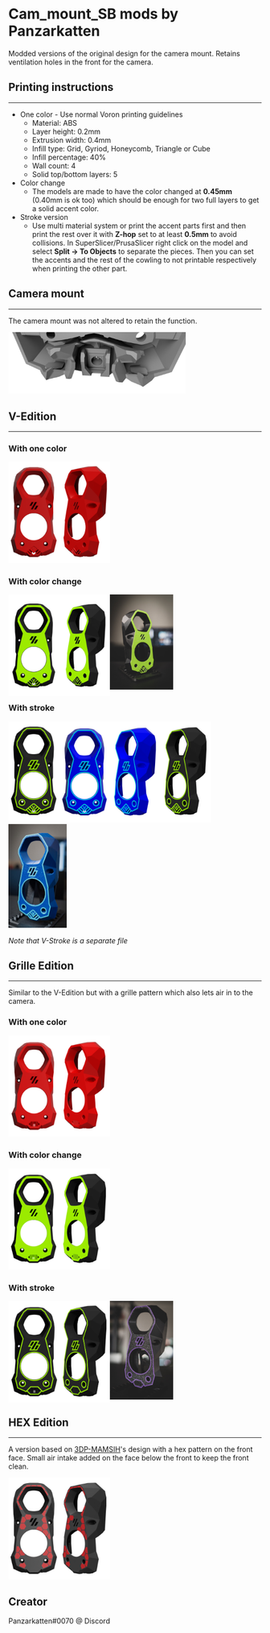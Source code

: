 # Cam_mount_SB mods by Panzarkatten

Modded versions of the original design for the camera mount. Retains ventilation holes in the front for the camera. 

## Printing instructions
------
 - One color - Use normal Voron printing guidelines
    - Material: ABS
    - Layer height: 0.2mm
    - Extrusion width: 0.4mm
    - Infill type: Grid, Gyriod, Honeycomb, Triangle or Cube
    - Infill percentage: 40%
    - Wall count: 4
    - Solid top/bottom layers: 5
 - Color change
    - The models are made to have the color changed at **0.45mm** (0.40mm is ok too) which should be enough for two full layers to get a solid accent color.
 - Stroke version
    - Use multi material system or print the accent parts first and then print the rest over it with **Z-hop** set to at least **0.5mm** to avoid collisions. In SuperSlicer/PrusaSlicer right click on the model and select **Split -> To Objects** to separate the pieces. Then you can set the accents and the rest of the cowling to not printable respectively when printing the other part.

## Camera mount
------
The camera mount was not altered to retain the function.

<img src="./Images/Mount_view.png"  width="70%">

## V-Edition
------
### With one color
<img src="./Images/V_Solid_Front_view.png"  width="20%" align="left">
<img src="./Images/V_Solid_Quarter_view.png"  width="20%" >

### With color change
<img src="./Images/V_Color_Front_view.png"  width="20%" align="left">
<img src="./Images/V_Color_Quarter_view.png"  width="20%" align="left">
<img src="./Images/Cam_mount_SB-V_photo.jpg"  width="25%">

### With stroke
<img src="./Images/V_Stroke_Front_view.png"  width="20%" align="left">
<img src="./Images/V_Stroke_Quarter_view.png"  width="20%">

<img src="./Images/V_Stroke_Front_view_v2.png"  width="20%" align="left">
<img src="./Images/V_Stroke_Quarter_view_v2.png"  width="20%" align="left">
<img src="./Images/Cam_mount_SB-V_Stroke_photo.jpg"  width="23%">

*Note that V-Stroke is a separate file*

## Grille Edition
------
Similar to the V-Edition but with a grille pattern which also lets air in to the camera.

### With one color
<img src="./Images/Grille_Solid_Front_view.png"  width="20%" align="left">
<img src="./Images/Grille_Solid_Quarter_view.png"  width="20%">

### With color change
<img src="./Images/Grille_Color_Front_view.png"  width="20%" align="left">
<img src="./Images/Grille_Color_Quarter_view.png"  width="20%">

### With stroke
<img src="./Images/Grille_Stroke_Front_view.png"  width="20%" align="left">
<img src="./Images/Grille_Stroke_Quarter_view.png"  width="20%" align="left">
<img src="./Images/Cam_mount_SB-Grille_Stroke_photo.jpg"  width="25%">

## HEX Edition
------
A version based on <a href="https://www.printables.com/model/225153-voron-stealthburner-face">3DP-MAMSIH</a>'s design with a hex pattern on the front face. Small air intake added on the face below the front to keep the front clean. 

<img src="./Images/Cam_mount_SB_Hex_bottom_intake_front.png"  width="20%" align="left">
<img src="./Images/Cam_mount_SB_Hex_bottom_intake_quarter.png"  width="20%">

## Creator
Panzarkatten#0070 @ Discord
